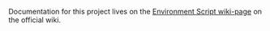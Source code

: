 Documentation for this project lives on the [Environment Script wiki-page][wiki]
on the official wiki.

[wiki]: https://wiki.jenkins-ci.org/display/JENKINS/Environment+Script+Plugin
